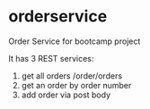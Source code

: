 # orderservice
Order Service for bootcamp project

It has 3 REST services:
1. get all orders /order/orders
2. get an order by order number
3. add order via post body
